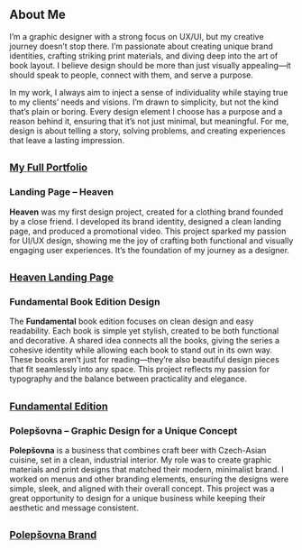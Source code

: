 ## **About Me**  

I’m a graphic designer with a strong focus on UX/UI, but my creative journey doesn’t stop there. I’m passionate about creating unique brand identities, crafting striking print materials, and diving deep into the art of book layout. I believe design should be more than just visually appealing—it should speak to people, connect with them, and serve a purpose.  

In my work, I always aim to inject a sense of individuality while staying true to my clients’ needs and visions. I’m drawn to simplicity, but not the kind that’s plain or boring. Every design element I choose has a purpose and a reason behind it, ensuring that it’s not just minimal, but meaningful. For me, design is about telling a story, solving problems, and creating experiences that leave a lasting impression.  


<small>[My Full Portfolio](https://tomasjindrak.myportfolio.com/work)</small>
---


### **Landing Page – Heaven**  

**Heaven** was my first design project, created for a clothing brand founded by a close friend. I developed its brand identity, designed a clean landing page, and produced a promotional video. This project sparked my passion for UI/UX design, showing me the joy of crafting both functional and visually engaging user experiences. It’s the foundation of my journey as a designer.  


<small>[Heaven Landing Page](https://tomasjindrak.myportfolio.com/landing-page-heaven)</small>
---


### **Fundamental Book Edition Design**  
The **Fundamental** book edition focuses on clean design and easy readability. Each book is simple yet stylish, created to be both functional and decorative. A shared idea connects all the books, giving the series a cohesive identity while allowing each book to stand out in its own way. These books aren’t just for reading—they’re also beautiful design pieces that fit seamlessly into any space. This project reflects my passion for typography and the balance between practicality and elegance.  


<small>[Fundamental Edition](https://tomasjindrak.myportfolio.com/navrh-edice-fundamental)</small>
---


### **Polepšovna – Graphic Design for a Unique Concept**  

**Polepšovna** is a business that combines craft beer with Czech-Asian cuisine, set in a clean, industrial interior. My role was to create graphic materials and print designs that matched their modern, minimalist brand. I worked on menus and other branding elements, ensuring the designs were simple, sleek, and aligned with their overall concept. This project was a great opportunity to design for a unique business while keeping their aesthetic and message consistent.  

<small>[Polepšovna Brand](https://tomasjindrak.myportfolio.com/polepsovna-brand)</small>
---
